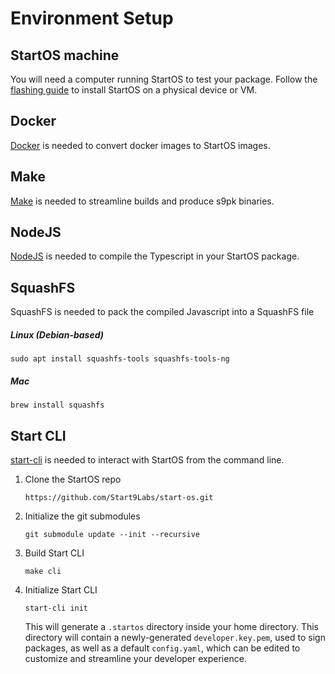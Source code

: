 # Environment Setup

## StartOS machine

You will need a computer running StartOS to test your package. Follow the [flashing guide](../flashing-guides/) to install StartOS on a physical device or VM.

## Docker

<a href="https://docs.docker.com/get-docker/" target="_blank">Docker</a> is needed to convert docker images to StartOS images.

## Make

<a href="https://www.gnu.org/software/make/" target="_blank">Make</a> is needed to streamline builds and produce s9pk binaries.

## NodeJS

<a href="https://nodejs.org/en/" target="_blank">NodeJS</a> is needed to compile the Typescript in your StartOS package.

## SquashFS

SquashFS is needed to pack the compiled Javascript into a SquashFS file

##### Linux (Debian-based)

    sudo apt install squashfs-tools squashfs-tools-ng

##### Mac

    brew install squashfs

## Start CLI

<a href="https://github.com/Start9Labs/start-os/" target="_blank">start-cli</a> is needed to interact with StartOS from the command line.

1.  Clone the StartOS repo

        https://github.com/Start9Labs/start-os.git

1.  Initialize the git submodules

        git submodule update --init --recursive

1.  Build Start CLI

        make cli

1.  Initialize Start CLI

        start-cli init

    This will generate a `.startos` directory inside your home directory. This directory will contain a newly-generated `developer.key.pem`, used to sign packages, as well as a default `config.yaml`, which can be edited to customize and streamline your developer experience.
